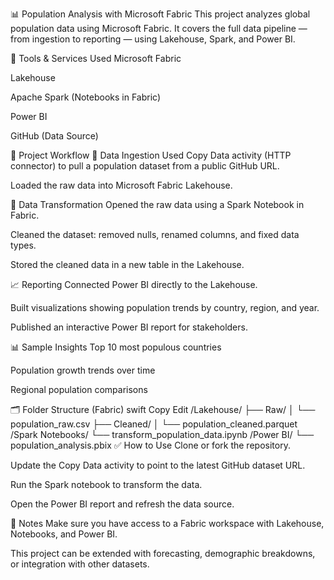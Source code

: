 📊 Population Analysis with Microsoft Fabric
This project analyzes global population data using Microsoft Fabric. It covers the full data pipeline — from ingestion to reporting — using Lakehouse, Spark, and Power BI.

🔧 Tools & Services Used
Microsoft Fabric

Lakehouse

Apache Spark (Notebooks in Fabric)

Power BI

GitHub (Data Source)

📁 Project Workflow
🔄 Data Ingestion
Used Copy Data activity (HTTP connector) to pull a population dataset from a public GitHub URL.

Loaded the raw data into Microsoft Fabric Lakehouse.

🧹 Data Transformation
Opened the raw data using a Spark Notebook in Fabric.

Cleaned the dataset: removed nulls, renamed columns, and fixed data types.

Stored the cleaned data in a new table in the Lakehouse.

📈 Reporting
Connected Power BI directly to the Lakehouse.

Built visualizations showing population trends by country, region, and year.

Published an interactive Power BI report for stakeholders.

📊 Sample Insights
Top 10 most populous countries

Population growth trends over time

Regional population comparisons

🗂️ Folder Structure (Fabric)
swift
Copy
Edit
/Lakehouse/
  ├── Raw/
  │   └── population_raw.csv
  ├── Cleaned/
  │   └── population_cleaned.parquet
/Spark Notebooks/
  └── transform_population_data.ipynb
/Power BI/
  └── population_analysis.pbix
✅ How to Use
Clone or fork the repository.

Update the Copy Data activity to point to the latest GitHub dataset URL.

Run the Spark notebook to transform the data.

Open the Power BI report and refresh the data source.

📌 Notes
Make sure you have access to a Fabric workspace with Lakehouse, Notebooks, and Power BI.

This project can be extended with forecasting, demographic breakdowns, or integration with other datasets.
